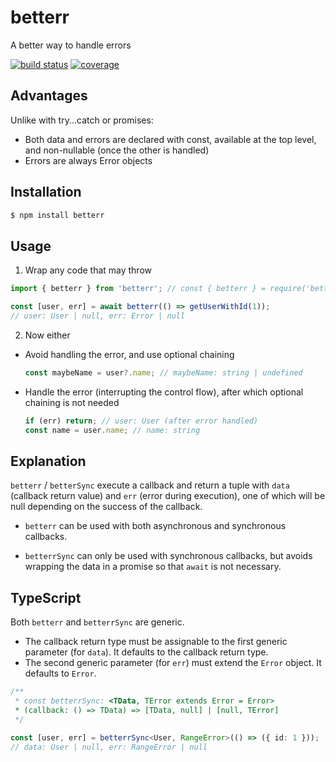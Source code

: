 # betterr

A better way to handle errors

[![build status](https://img.shields.io/github/actions/workflow/status/syhner/betterr/CD.yml)](https://github.com/Syhner/betterr/actions/workflows/CD.yml)
[![coverage](https://img.shields.io/badge/dynamic/json?color=brightgreen&label=coverage&query=%24.total.lines.pct&suffix=%25&url=https%3A%2F%2Fraw.githubusercontent.com%2FSyhner%2Fbetterr%2Fcoverage%2Fcoverage-summary.json)](https://syhner.github.io/betterr/)

## Advantages

Unlike with try...catch or promises:

- Both data and errors are declared with const, available at the top level, and non-nullable (once the other is handled)
- Errors are always Error objects

## Installation

```sh
$ npm install betterr
```

## Usage

1. Wrap any code that may throw

```ts
import { betterr } from 'betterr'; // const { betterr } = require('betterr');

const [user, err] = await betterr(() => getUserWithId(1));
// user: User | null, err: Error | null
```

2. Now either

- Avoid handling the error, and use optional chaining

  ```ts
  const maybeName = user?.name; // maybeName: string | undefined
  ```

- Handle the error (interrupting the control flow), after which optional chaining is not needed

  ```ts
  if (err) return; // user: User (after error handled)
  const name = user.name; // name: string
  ```

## Explanation

`betterr` / `betterSync` execute a callback and return a tuple with `data` (callback return value) and `err` (error during execution), one of which will be null depending on the success of the callback.

- `betterr` can be used with both asynchronous and synchronous callbacks.

- `betterrSync` can only be used with synchronous callbacks, but avoids wrapping the data in a promise so that `await` is not necessary.

## TypeScript

Both `betterr` and `betterrSync` are generic.

- The callback return type must be assignable to the first generic parameter (for `data`). It defaults to the callback return type.
- The second generic parameter (for `err`) must extend the `Error` object. It defaults to `Error`.

```ts
/**
 * const betterrSync: <TData, TError extends Error = Error>
 * (callback: () => TData) => [TData, null] | [null, TError]
 */

const [user, err] = betterrSync<User, RangeError>(() => ({ id: 1 }));
// data: User | null, err: RangeError | null
```
